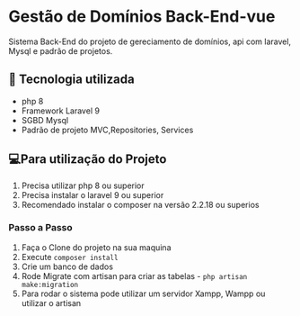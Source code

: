 # Gestão de Domínios Back-End-vue

Sistema Back-End do projeto de gereciamento de domínios, api com laravel, Mysql e padrão de projetos.

## 🚀 Tecnologia utilizada
* php 8
* Framework Laravel 9
* SGBD Mysql
* Padrão de projeto MVC,Repositories, Services
    
## 💻Para utilização do Projeto
 1.  Precisa utilizar php 8 ou superior
 2.  Precisa instalar o laravel 9 ou superior
 3.  Recomendado instalar o composer na versão 2.2.18 ou superios
 ### Passo a Passo
 1.  Faça o Clone do projeto na sua maquina
 2.  Execute `composer install`
 3.  Crie um banco de dados 
 4.  Rode Migrate com artisan para criar as tabelas - `php artisan make:migration`
 5.  Para rodar o sistema pode utilizar um servidor Xampp, Wampp ou utilizar o artisan 

